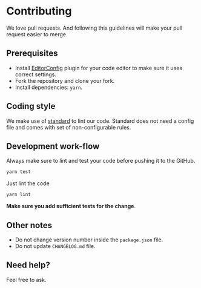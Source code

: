 # Contributing

We love pull requests. And following this guidelines will make your pull request easier to merge

## Prerequisites

- Install [EditorConfig](http://editorconfig.org/) plugin for your code editor to make sure it uses correct settings.
- Fork the repository and clone your fork.
- Install dependencies: `yarn`.

## Coding style

We make use of [standard](https://standardjs.com/) to lint our code. Standard does not need a config file and comes with set of non-configurable rules.

## Development work-flow

Always make sure to lint and test your code before pushing it to the GitHub.

```bash
yarn test
```

Just lint the code

```bash
yarn lint
```

**Make sure you add sufficient tests for the change**.

## Other notes

- Do not change version number inside the `package.json` file.
- Do not update `CHANGELOG.md` file.

## Need help?

Feel free to ask.
